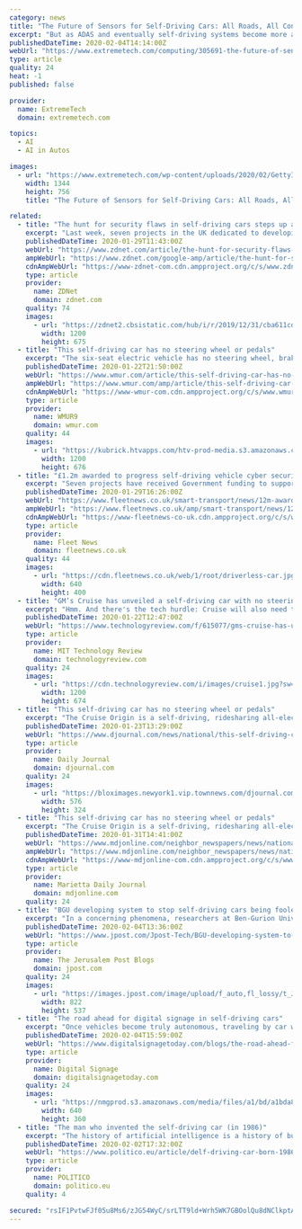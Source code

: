 ```yaml
---
category: news
title: "The Future of Sensors for Self-Driving Cars: All Roads, All Conditions"
excerpt: "But as ADAS and eventually self-driving systems become more advanced, it will be essential for vehicle cameras to perform well in all situations. Camera benchmarking firm DXOMARK has done a lot of work in accurately characterizing camera image quality challenges that are unique to automotive, which its VP of marketing Nicolas Touchard shared ..."
publishedDateTime: 2020-02-04T14:14:00Z
webUrl: "https://www.extremetech.com/computing/305691-the-future-of-sensors-for-self-driving-cars-all-roads-all-conditions"
type: article
quality: 24
heat: -1
published: false

provider:
  name: ExtremeTech
  domain: extremetech.com

topics:
  - AI
  - AI in Autos

images:
  - url: "https://www.extremetech.com/wp-content/uploads/2020/02/GettyImages-1148108337.jpg"
    width: 1344
    height: 756
    title: "The Future of Sensors for Self-Driving Cars: All Roads, All Conditions"

related:
  - title: "The hunt for security flaws in self-driving cars steps up a gear"
    excerpt: "Last week, seven projects in the UK dedicated to developing tools that will improve cybersecurity in self-driving vehicles received a grand total of £1.2 million ($1.56 million), or about £171,500 ($222,847) each, to boost their research – a sum partly funded by the government's Centre for Connected and Autonomous Vehicles (CCAV)."
    publishedDateTime: 2020-01-29T11:43:00Z
    webUrl: "https://www.zdnet.com/article/the-hunt-for-security-flaws-in-self-driving-cars-steps-up-a-gear/"
    ampWebUrl: "https://www.zdnet.com/google-amp/article/the-hunt-for-security-flaws-in-self-driving-cars-steps-up-a-gear/"
    cdnAmpWebUrl: "https://www-zdnet-com.cdn.ampproject.org/c/s/www.zdnet.com/google-amp/article/the-hunt-for-security-flaws-in-self-driving-cars-steps-up-a-gear/"
    type: article
    provider:
      name: ZDNet
      domain: zdnet.com
    quality: 74
    images:
      - url: "https://zdnet2.cbsistatic.com/hub/i/r/2019/12/31/cba611cd-8679-462a-b4f1-0bf604e5d1bb/thumbnail/1200x675/4253ba1d55270145e9da1a11a543ec27/thumb.jpg"
        width: 1200
        height: 675
  - title: "This self-driving car has no steering wheel or pedals"
    excerpt: "The six-seat electric vehicle has no steering wheel, brake or accelerator pedals, windshield wipers or rearview mirror."
    publishedDateTime: 2020-01-22T21:50:00Z
    webUrl: "https://www.wmur.com/article/this-self-driving-car-has-no-steering-wheel-or-pedals/30631382"
    ampWebUrl: "https://www.wmur.com/amp/article/this-self-driving-car-has-no-steering-wheel-or-pedals/30631382"
    cdnAmpWebUrl: "https://www-wmur-com.cdn.ampproject.org/c/s/www.wmur.com/amp/article/this-self-driving-car-has-no-steering-wheel-or-pedals/30631382"
    type: article
    provider:
      name: WMUR9
      domain: wmur.com
    quality: 44
    images:
      - url: "https://kubrick.htvapps.com/htv-prod-media.s3.amazonaws.com/images/ap-20022112310822-1-1579732291.jpg?crop=1.00xw:0.844xh;0,0.156xh&resize=1200:*"
        width: 1200
        height: 676
  - title: "£1.2m awarded to progress self-driving vehicle cyber security projects"
    excerpt: "Seven projects have received Government funding to support the development of connected and self-driving vehicle cyber security testing capabilities. Organisations from around the country are involved in the projects, including Honda Europe, University of Warwick, University of Bristol, IBM and the Millbrook and HORIBA MIRA testing grounds."
    publishedDateTime: 2020-01-29T16:26:00Z
    webUrl: "https://www.fleetnews.co.uk/smart-transport/news/12m-awarded-to-progress-self-driving-vehicle-cyber-security-projects"
    ampWebUrl: "https://www.fleetnews.co.uk/amp/smart-transport/news/12m-awarded-to-progress-self-driving-vehicle-cyber-security-projects"
    cdnAmpWebUrl: "https://www-fleetnews-co-uk.cdn.ampproject.org/c/s/www.fleetnews.co.uk/amp/smart-transport/news/12m-awarded-to-progress-self-driving-vehicle-cyber-security-projects"
    type: article
    provider:
      name: Fleet News
      domain: fleetnews.co.uk
    quality: 44
    images:
      - url: "https://cdn.fleetnews.co.uk/web/1/root/driverless-car.jpg"
        width: 640
        height: 400
  - title: "GM’s Cruise has unveiled a self-driving car with no steering wheel"
    excerpt: "Hmm. And there's the tech hurdle: Cruise will also need to prove the software and sensors inside the Origin can safely navigate the very complex environment of a city, at a time when expectations for self-driving cars have cooled. And it faces stiff competition from the likes of Waymo, which is already testing fully driverless minivans in ..."
    publishedDateTime: 2020-01-22T12:47:00Z
    webUrl: "https://www.technologyreview.com/f/615077/gms-cruise-has-unveiled-a-self-driving-car-with-no-steering-wheel/"
    type: article
    provider:
      name: MIT Technology Review
      domain: technologyreview.com
    quality: 24
    images:
      - url: "https://cdn.technologyreview.com/i/images/cruise1.jpg?sw=1200&cx=0&cy=0&cw=1545&ch=869"
        width: 1200
        height: 674
  - title: "This self-driving car has no steering wheel or pedals"
    excerpt: "The Cruise Origin is a self-driving, ridesharing all-electric vehicle created by Cruise, a subsidiary of GM that's also backed by Honda. Cruise has not yet said when the Origin might hit the streets."
    publishedDateTime: 2020-01-23T13:29:00Z
    webUrl: "https://www.djournal.com/news/national/this-self-driving-car-has-no-steering-wheel-or-pedals/video_6519890d-38c7-523c-b864-2a565adcb0f5.html"
    type: article
    provider:
      name: Daily Journal
      domain: djournal.com
    quality: 24
    images:
      - url: "https://bloximages.newyork1.vip.townnews.com/djournal.com/content/tncms/assets/v3/editorial/6/51/6519890d-38c7-523c-b864-2a565adcb0f5/5e282eceb9f09.image.jpg?resize=576%2C324"
        width: 576
        height: 324
  - title: "This self-driving car has no steering wheel or pedals"
    excerpt: "The Cruise Origin is a self-driving, ridesharing all-electric vehicle created by Cruise, a subsidiary of GM that's also backed by Honda. Cruise has not yet said when the Origin might hit the streets."
    publishedDateTime: 2020-01-31T14:41:00Z
    webUrl: "https://www.mdjonline.com/neighbor_newspapers/news/national/this-self-driving-car-has-no-steering-wheel-or-pedals/video_98716362-9f7f-5574-a094-32c7eb4492ee.html"
    ampWebUrl: "https://www.mdjonline.com/neighbor_newspapers/news/national/this-self-driving-car-has-no-steering-wheel-or-pedals/video_98716362-9f7f-5574-a094-32c7eb4492ee.amp.html"
    cdnAmpWebUrl: "https://www-mdjonline-com.cdn.ampproject.org/c/s/www.mdjonline.com/neighbor_newspapers/news/national/this-self-driving-car-has-no-steering-wheel-or-pedals/video_98716362-9f7f-5574-a094-32c7eb4492ee.amp.html"
    type: article
    provider:
      name: Marietta Daily Journal
      domain: mdjonline.com
    quality: 24
  - title: "BGU developing system to stop self-driving cars being fooled"
    excerpt: "In a concerning phenomena, researchers at Ben-Gurion University (BGU) Cyber Security Research Center have found that a phantom image projected on the road in front of a semi-autonomous vehicle can cause its autopilot to break suddenly. This could endanger the lives of drivers and passengers alike. In a statement released Tuesday by BGU, the ..."
    publishedDateTime: 2020-02-04T13:36:00Z
    webUrl: "https://www.jpost.com/Jpost-Tech/BGU-developing-system-to-stop-self-driving-cars-being-fooled-616492"
    type: article
    provider:
      name: The Jerusalem Post Blogs
      domain: jpost.com
    quality: 24
    images:
      - url: "https://images.jpost.com/image/upload/f_auto,fl_lossy/t_JD_ArticleMainImageFaceDetect/448962"
        width: 822
        height: 537
  - title: "The road ahead for digital signage in self-driving cars"
    excerpt: "Once vehicles become truly autonomous, traveling by car will become a much more passive experience. And while today we're grappling with the negative effects of cellphone-related distracted driving, self-driving cars of the future will most likely be using technology for the specific intent of distracting passengers…keeping them entertained ..."
    publishedDateTime: 2020-02-04T15:59:00Z
    webUrl: "https://www.digitalsignagetoday.com/blogs/the-road-ahead-for-digital-signage-in-self-driving-cars/"
    type: article
    provider:
      name: Digital Signage
      domain: digitalsignagetoday.com
    quality: 24
    images:
      - url: "https://nmgprod.s3.amazonaws.com/media/files/a1/bd/a1bda8354a4cc5b99751ce3b0f639642/cover_image.jpg.640x360_q85_crop.jpg"
        width: 640
        height: 360
  - title: "The man who invented the self-driving car (in 1986)"
    excerpt: "The history of artificial intelligence is a history of buzzy springs followed ... among them U.S. tech giants like Alphabet’s Waymo, have been catching up. Experts describe the current race for leadership in autonomous driving technology as neck-and ..."
    publishedDateTime: 2020-02-02T17:32:00Z
    webUrl: "https://www.politico.eu/article/delf-driving-car-born-1986-ernst-dickmanns-mercedes/"
    type: article
    provider:
      name: POLITICO
      domain: politico.eu
    quality: 4

secured: "rsIF1PvtwFJf05u8Ms6/zJG54WyC/srLTT9ld+Wrh5WK7GBOolQu8dNClkptAw/fHk2YS3oNO8MUEx1cLkSrNETF/28BZnyTss7pc4xxmTmjichKfx+yLA4SuXUCg1+9fJu/SfYI35vapXY1jrLXMHoHXTB/cMQMQmlsHi2sqBSDeTbbI+wDNXVaOdjIy9qLBwhqL42xI/6C/JRVnbrVqXM5H6FthjpeWYwd1whgJA+b1g4ZBlEXh35zZg5Ly53EdedVLJWzRz0YshQxnu89uHnsXOpMrbClQMHe262l2rBBNPSh+MOGpXrF00A1qc50+4l2XFfJBwwQl2wcaku6u0B1kWMWphOvCZ2iurhLeWGPNHDG4L9zRmSerlcH2p3mBKWPLR1hvnheYvUGAVIc0555T12zMZECLZC10YiZ1Zfw/iu2ULXMDvfyI0Lx1Og2mRCsxfqrANm/ffmfQmemm/8pp2OyJ43GPgvnD6t5BYg=;EZ3UMd2Rl4kzxqsG+e8L4A=="
---
```


